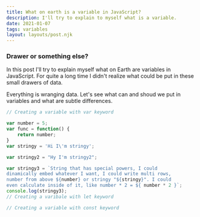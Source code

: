 ```yaml
---
title: What on earth is a variable in JavaScript?
description: I'll try to explain to myself what is a variable.
date: 2021-01-07
tags: variables
layout: layouts/post.njk
---
```


### Drawer or something else?

In this post I'll try to explain myself what on Earth are variables in JavaScript. For quite a long time I didn't realize what could be put in these small drawers of data.

Everything is wranging data. Let's see what can and shoud we put in variables and what are subtle differences.

``` js
// Creating a variable with var keyword

var number = 5;
var func = function() {
	return number;
}
var stringy = 'Hi I\'m stringy';

var stringy2 = "Hy I'm stringy2";

var stringy3 = `String that has special powers, I could 
dinamically embed whatever I want, I could write multi rows,  
number from above ${number} or stringy "${stringy}". I could 
even calculate inside of it, like number * 2 = ${ number * 2 }`;
console.log(stringy3);
// Creating a varibale with let keyword

// Creating a variable with const keyword


```
